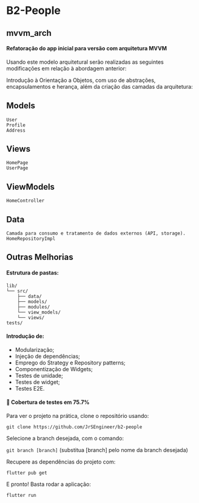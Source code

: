 # B2-People
## mvvm_arch
#### Refatoração do app inicial para versão com arquitetura MVVM

Usando este modelo arquitetural serão realizadas as seguintes modificações em relação à abordagem anterior:

Introdução à Orientação a Objetos, com uso de abstrações, encapsulamentos e herança, além da criação das camadas da arquitetura:

## Models
    User
    Profile
    Address
    
## Views
    HomePage
    UserPage

## ViewModels
    HomeController

## Data 
    Camada para consumo e tratamento de dados externos (API, storage).
    HomeRepositoryImpl


## Outras Melhorias

#### Estrutura de pastas:

    lib/
    └── src/
        ├── data/
        ├── models/
        ├── modules/
        └── view_models/
        └── views/
    tests/

#### Introdução de:
- Modularização;
- Injeção de dependências;
- Emprego do Strategy e Repository patterns;
- Componentização de Widgets;
- Testes de unidade;
- Testes de widget;
- Testes E2E.

#### :test_tube: Cobertura de testes em 75.7%


Para ver o projeto na prática, clone o repositório usando:

`git clone https://github.com/JrSEngineer/b2-people`

Selecione a branch desejada, com o comando:

`git branch [branch]` (substitua [branch] pelo nome da branch desejada)

Recupere as dependências do projeto com:

`flutter pub get`

E pronto! Basta rodar a aplicação:

`flutter run`